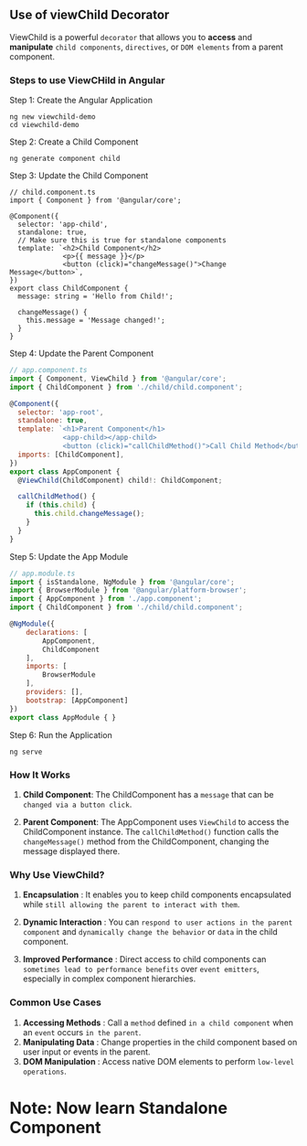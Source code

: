 ## Use of viewChild Decorator

ViewChild is a powerful `decorator` that allows you to **access** and **manipulate** `child components`, `directives`, or `DOM elements` from a parent component.


### Steps to use ViewCHild in Angular

Step 1: Create the Angular Application
```
ng new viewchild-demo
cd viewchild-demo
```

Step 2: Create a Child Component
```
ng generate component child
```

Step 3: Update the Child Component
```Js
// child.component.ts
import { Component } from '@angular/core';

@Component({
  selector: 'app-child',
  standalone: true, 
  // Make sure this is true for standalone components
  template: `<h2>Child Component</h2>
             <p>{{ message }}</p>
             <button (click)="changeMessage()">Change Message</button>`,
})
export class ChildComponent {
  message: string = 'Hello from Child!';

  changeMessage() {
    this.message = 'Message changed!';
  }
}
```

Step 4: Update the Parent Component

```js
// app.component.ts
import { Component, ViewChild } from '@angular/core';
import { ChildComponent } from './child/child.component';

@Component({
  selector: 'app-root',
  standalone: true,
  template: `<h1>Parent Component</h1>
             <app-child></app-child>
             <button (click)="callChildMethod()">Call Child Method</button>`,
  imports: [ChildComponent], 
})
export class AppComponent {
  @ViewChild(ChildComponent) child!: ChildComponent;

  callChildMethod() {
    if (this.child) {
      this.child.changeMessage();
    }
  }
}
```

Step 5: Update the App Module

```js
// app.module.ts
import { isStandalone, NgModule } from '@angular/core';
import { BrowserModule } from '@angular/platform-browser';
import { AppComponent } from './app.component';
import { ChildComponent } from './child/child.component'; 

@NgModule({
    declarations: [
        AppComponent,
        ChildComponent 
    ],
    imports: [
        BrowserModule
    ],
    providers: [],
    bootstrap: [AppComponent]
})
export class AppModule { }
```

Step 6: Run the Application

```
ng serve
```

### How It Works

1. **Child Component**: The ChildComponent has a `message` that can be `changed via a button click`.

2. **Parent Component**: The AppComponent uses `ViewChild` to access the ChildComponent instance. The `callChildMethod()` function calls the `changeMessage()` method from the ChildComponent, changing the message displayed there.

### Why Use ViewChild?

1. **Encapsulation** : It enables you to keep child components encapsulated while `still allowing the parent to interact with them`.

2. **Dynamic Interaction** : You can `respond to user actions in the parent component` and `dynamically change the behavior` or `data` in the child component.

3. **Improved Performance** : Direct access to child components can `sometimes lead to performance benefits` over `event emitters`, especially in complex component hierarchies.

### Common Use Cases

1. **Accessing Methods** : Call a `method` defined `in a child component` when an `event` occurs `in the parent`.
2. **Manipulating Data** : Change properties in the child component based on user input or events in the parent.
3. **DOM Manipulation** : Access native DOM elements to perform `low-level operations`.

# Note: Now learn Standalone Component